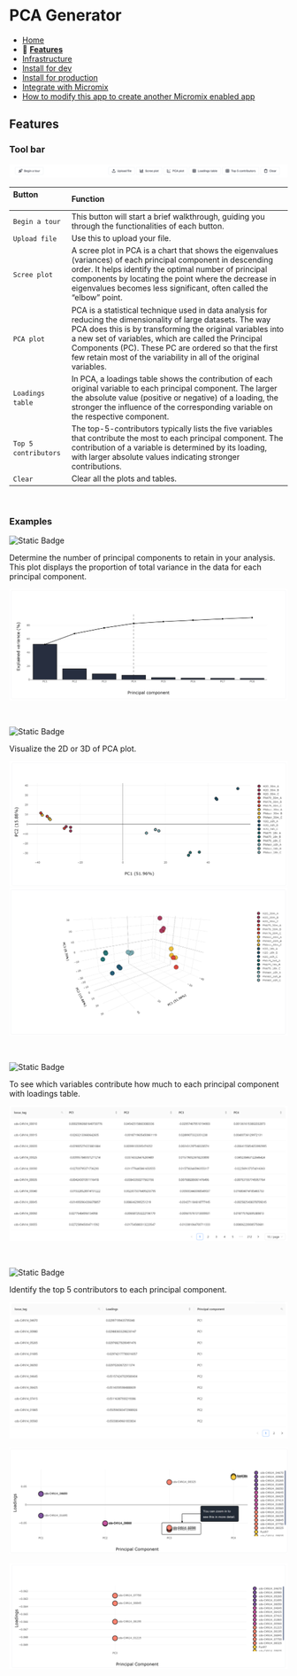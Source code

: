 # PCA Generator

- [Home](/README.md)
- 🌟 **[Features](features.md)**
- [Infrastructure](infrastructure.md)
- [Install for dev](install_for_dev.md)
- [Install for production](install_for_production.md)
- [Integrate with Micromix](integrate_with_micromix.md)
- [How to modify this app to create another Micromix enabled app](how_to_modify_this_app_to_create_another_micromix_enabled_app.md)

## Features

### Tool bar

![tool_bar](/documentation_images/md__tool_bar.png)

Button &nbsp; &nbsp; &nbsp; &nbsp; &nbsp; &nbsp; &nbsp; &nbsp; &nbsp; | Function      |       
:-------------|  :------------|  
`Begin a tour`    | This button will start a brief walkthrough, guiding you through the functionalities of each button. |
`Upload file`     | Use this to upload your file. |
`Scree plot`      | A scree plot in PCA is a chart that shows the eigenvalues (variances) of each principal component in descending order. It helps identify the optimal number of principal components by locating the point where the decrease in eigenvalues becomes less significant, often called the “elbow” point.  |
`PCA plot`        | PCA is a statistical technique used in data analysis for reducing the dimensionality of large datasets. The way PCA does this is by transforming the original variables into a new set of variables, which are called the Principal Components (PC). These PC are ordered so that the first few retain most of the variability in all of the original variables. |
`Loadings table`   | In PCA, a loadings table shows the contribution of each original variable to each principal component. The larger the absolute value (positive or negative) of a loading, the stronger the influence of the corresponding variable on the respective component. |
`Top 5 contributors`  | The top-5-contributors typically lists the five variables that contribute the most to each principal component. The contribution of a variable is determined by its loading, with larger absolute values indicating stronger contributions.  |
`Clear`      | Clear all the plots and tables.  |


<p>&nbsp;</p>

### Examples

![Static Badge](https://img.shields.io/badge/Feature-Scree_Plot_Generation-blue)

Determine the number of principal components to retain in your analysis. This plot displays the proportion of total variance in the data for each principal component.

![scree_plot](/documentation_images/md__scree_plot.png)

<p>&nbsp;</p>

![Static Badge](https://img.shields.io/badge/Feature-PCA_Plot_Generation_in_2D_and_3D-blue)

Visualize the 2D or 3D of PCA plot.

![pca_2d](/documentation_images/md__pca_plot_2d.png)
![pca_3d](/documentation_images/md__pca_plot_3d.png)

<p>&nbsp;</p>

![Static Badge](https://img.shields.io/badge/Feature-Loadings_Table_Generation-blue)

To see which variables contribute how much to each principal component with loadings table.

![loadings_table](/documentation_images/md__loadings_table.png)

<p>&nbsp;</p>

![Static Badge](https://img.shields.io/badge/Feature-Top_5_Contributors-blue)

Identify the top 5 contributors to each principal component.

![top_5_contributors_table](/documentation_images/md__top_5_contributors_table.png)

![top_5_contributors_plot](/documentation_images/md__top_5_contributors_plot.png)

![top_5_contributors_plot_zoom](/documentation_images/md__top_5_contributors_plot_zoom_view.png)
